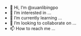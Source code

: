 - 👋 Hi, I’m @xuanlibingpo
- 👀 I’m interested in ...
- 🌱 I’m currently learning ...
- 💞️ I’m looking to collaborate on ...
- 📫 How to reach me ...

<!---
xuanlibingpo/xuanlibingpo is a ✨ special ✨ repository because its `README.md` (this file) appears on your GitHub profile.
You can click the Preview link to take a look at your changes.
--->
